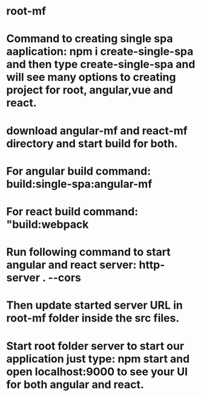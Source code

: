 # root-mf

# Command to creating single spa aaplication: npm i create-single-spa and then type create-single-spa and will see many options to creating project for root, angular,vue and react.
# download angular-mf and react-mf directory and start build for both.
# For angular build command: build:single-spa:angular-mf
# For react build command: "build:webpack
# Run following command to start angular and react server: http-server . --cors
# Then update started server URL in root-mf folder inside the src files.
# Start root folder server to start our application just type: npm start and open localhost:9000 to see your UI for both angular and react.